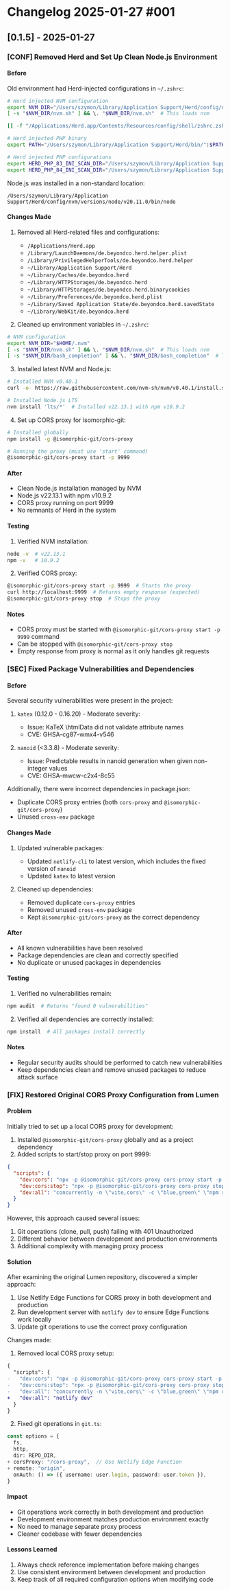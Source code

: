 # Changelog 2025-01-27 #001

## [0.1.5] - 2025-01-27

### [CONF] Removed Herd and Set Up Clean Node.js Environment

#### Before
Old environment had Herd-injected configurations in `~/.zshrc`:
```bash
# Herd injected NVM configuration
export NVM_DIR="/Users/szymon/Library/Application Support/Herd/config/nvm"
[ -s "$NVM_DIR/nvm.sh" ] && \. "$NVM_DIR/nvm.sh"  # This loads nvm

[[ -f "/Applications/Herd.app/Contents/Resources/config/shell/zshrc.zsh" ]] && builtin source "/Applications/Herd.app/Contents/Resources/config/shell/zshrc.zsh"

# Herd injected PHP binary
export PATH="/Users/szymon/Library/Application Support/Herd/bin/":$PATH

# Herd injected PHP configurations
export HERD_PHP_83_INI_SCAN_DIR="/Users/szymon/Library/Application Support/Herd/config/php/83/"
export HERD_PHP_84_INI_SCAN_DIR="/Users/szymon/Library/Application Support/Herd/config/php/84/"
```

Node.js was installed in a non-standard location:
```
/Users/szymon/Library/Application Support/Herd/config/nvm/versions/node/v20.11.0/bin/node
```

#### Changes Made
1. Removed all Herd-related files and configurations:
   - `/Applications/Herd.app`
   - `/Library/LaunchDaemons/de.beyondco.herd.helper.plist`
   - `/Library/PrivilegedHelperTools/de.beyondco.herd.helper`
   - `~/Library/Application Support/Herd`
   - `~/Library/Caches/de.beyondco.herd`
   - `~/Library/HTTPStorages/de.beyondco.herd`
   - `~/Library/HTTPStorages/de.beyondco.herd.binarycookies`
   - `~/Library/Preferences/de.beyondco.herd.plist`
   - `~/Library/Saved Application State/de.beyondco.herd.savedState`
   - `~/Library/WebKit/de.beyondco.herd`

2. Cleaned up environment variables in `~/.zshrc`:
```bash
# NVM configuration
export NVM_DIR="$HOME/.nvm"
[ -s "$NVM_DIR/nvm.sh" ] && \. "$NVM_DIR/nvm.sh"  # This loads nvm
[ -s "$NVM_DIR/bash_completion" ] && \. "$NVM_DIR/bash_completion"  # This loads nvm bash_completion
```

3. Installed latest NVM and Node.js:
```bash
# Installed NVM v0.40.1
curl -o- https://raw.githubusercontent.com/nvm-sh/nvm/v0.40.1/install.sh | bash

# Installed Node.js LTS
nvm install 'lts/*'  # Installed v22.13.1 with npm v10.9.2
```

4. Set up CORS proxy for isomorphic-git:
```bash
# Installed globally
npm install -g @isomorphic-git/cors-proxy

# Running the proxy (must use 'start' command)
@isomorphic-git/cors-proxy start -p 9999
```

#### After
- Clean Node.js installation managed by NVM
- Node.js v22.13.1 with npm v10.9.2
- CORS proxy running on port 9999
- No remnants of Herd in the system

#### Testing
1. Verified NVM installation:
```bash
node -v  # v22.13.1
npm -v   # 10.9.2
```

2. Verified CORS proxy:
```bash
@isomorphic-git/cors-proxy start -p 9999  # Starts the proxy
curl http://localhost:9999  # Returns empty response (expected)
@isomorphic-git/cors-proxy stop  # Stops the proxy
```

#### Notes
- CORS proxy must be started with `@isomorphic-git/cors-proxy start -p 9999` command
- Can be stopped with `@isomorphic-git/cors-proxy stop`
- Empty response from proxy is normal as it only handles git requests

### [SEC] Fixed Package Vulnerabilities and Dependencies

#### Before
Several security vulnerabilities were present in the project:
1. `katex` (0.12.0 - 0.16.20) - Moderate severity:
   - Issue: KaTeX \htmlData did not validate attribute names
   - CVE: GHSA-cg87-wmx4-v546

2. `nanoid` (<3.3.8) - Moderate severity:
   - Issue: Predictable results in nanoid generation when given non-integer values
   - CVE: GHSA-mwcw-c2x4-8c55

Additionally, there were incorrect dependencies in package.json:
- Duplicate CORS proxy entries (both `cors-proxy` and `@isomorphic-git/cors-proxy`)
- Unused `cross-env` package

#### Changes Made
1. Updated vulnerable packages:
   - Updated `netlify-cli` to latest version, which includes the fixed version of `nanoid`
   - Updated `katex` to latest version

2. Cleaned up dependencies:
   - Removed duplicate `cors-proxy` entries
   - Removed unused `cross-env` package
   - Kept `@isomorphic-git/cors-proxy` as the correct dependency

#### After
- All known vulnerabilities have been resolved
- Package dependencies are clean and correctly specified
- No duplicate or unused packages in dependencies

#### Testing
1. Verified no vulnerabilities remain:
```bash
npm audit  # Returns "found 0 vulnerabilities"
```

2. Verified all dependencies are correctly installed:
```bash
npm install  # All packages install correctly
```

#### Notes
- Regular security audits should be performed to catch new vulnerabilities
- Keep dependencies clean and remove unused packages to reduce attack surface

### [FIX] Restored Original CORS Proxy Configuration from Lumen

#### Problem
Initially tried to set up a local CORS proxy for development:
1. Installed `@isomorphic-git/cors-proxy` globally and as a project dependency
2. Added scripts to start/stop proxy on port 9999:
```json
{
  "scripts": {
    "dev:cors": "npx -p @isomorphic-git/cors-proxy cors-proxy start -p 9999",
    "dev:cors:stop": "npx -p @isomorphic-git/cors-proxy cors-proxy stop",
    "dev:all": "concurrently -n \"vite,cors\" -c \"blue,green\" \"npm run dev\" \"npm run dev:cors\""
  }
}
```

However, this approach caused several issues:
1. Git operations (clone, pull, push) failing with 401 Unauthorized
2. Different behavior between development and production environments
3. Additional complexity with managing proxy process

#### Solution
After examining the original Lumen repository, discovered a simpler approach:
1. Use Netlify Edge Functions for CORS proxy in both development and production
2. Run development server with `netlify dev` to ensure Edge Functions work locally
3. Update git operations to use the correct proxy configuration

Changes made:
1. Removed local CORS proxy setup:
```diff
{
  "scripts": {
-   "dev:cors": "npx -p @isomorphic-git/cors-proxy cors-proxy start -p 9999",
-   "dev:cors:stop": "npx -p @isomorphic-git/cors-proxy cors-proxy stop",
-   "dev:all": "concurrently -n \"vite,cors\" -c \"blue,green\" \"npm run dev\" \"npm run dev:cors\"",
+   "dev:all": "netlify dev"
  }
}
```

2. Fixed git operations in `git.ts`:
```typescript
const options = {
  fs,
  http,
  dir: REPO_DIR,
+ corsProxy: "/cors-proxy",  // Use Netlify Edge Function
+ remote: "origin",
  onAuth: () => ({ username: user.login, password: user.token }),
}
```

#### Impact
- Git operations work correctly in both development and production
- Development environment matches production environment exactly
- No need to manage separate proxy process
- Cleaner codebase with fewer dependencies

#### Lessons Learned
1. Always check reference implementation before making changes
2. Use consistent environment between development and production
3. Keep track of all required configuration options when modifying code
